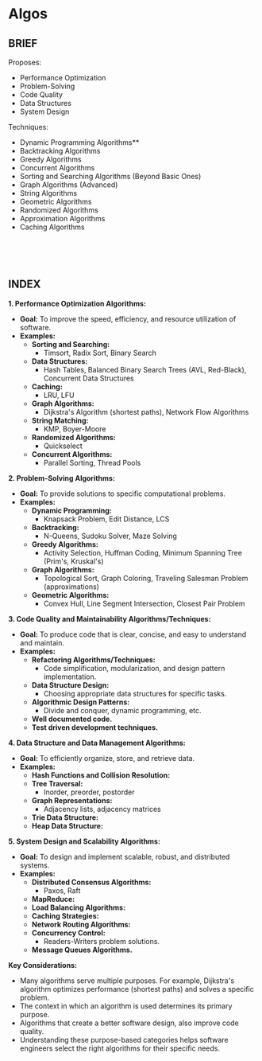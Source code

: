 # Algos

## BRIEF
Proposes:
- Performance Optimization
- Problem-Solving
- Code Quality
- Data Structures
- System Design

Techniques:
- Dynamic Programming Algorithms**
- Backtracking Algorithms
- Greedy Algorithms
- Concurrent Algorithms
- Sorting and Searching Algorithms (Beyond Basic Ones)
- Graph Algorithms (Advanced)
- String Algorithms
- Geometric Algorithms
- Randomized Algorithms
- Approximation Algorithms
- Caching Algorithms
 
 <br> <br> <br>

## INDEX
**1. Performance Optimization Algorithms:**

* **Goal:** To improve the speed, efficiency, and resource utilization of software.
* **Examples:**
    * **Sorting and Searching:**
        * Timsort, Radix Sort, Binary Search
    * **Data Structures:**
        * Hash Tables, Balanced Binary Search Trees (AVL, Red-Black), Concurrent Data Structures
    * **Caching:**
        * LRU, LFU
    * **Graph Algorithms:**
        * Dijkstra's Algorithm (shortest paths), Network Flow Algorithms
    * **String Matching:**
        * KMP, Boyer-Moore
    * **Randomized Algorithms:**
        * Quickselect
    * **Concurrent Algorithms:**
        * Parallel Sorting, Thread Pools

**2. Problem-Solving Algorithms:**

* **Goal:** To provide solutions to specific computational problems.
* **Examples:**
    * **Dynamic Programming:**
        * Knapsack Problem, Edit Distance, LCS
    * **Backtracking:**
        * N-Queens, Sudoku Solver, Maze Solving
    * **Greedy Algorithms:**
        * Activity Selection, Huffman Coding, Minimum Spanning Tree (Prim's, Kruskal's)
    * **Graph Algorithms:**
        * Topological Sort, Graph Coloring, Traveling Salesman Problem (approximations)
    * **Geometric Algorithms:**
        * Convex Hull, Line Segment Intersection, Closest Pair Problem

**3. Code Quality and Maintainability Algorithms/Techniques:**

* **Goal:** To produce code that is clear, concise, and easy to understand and maintain.
* **Examples:**
    * **Refactoring Algorithms/Techniques:**
        * Code simplification, modularization, and design pattern implementation.
    * **Data Structure Design:**
        * Choosing appropriate data structures for specific tasks.
    * **Algorithmic Design Patterns:**
        * Divide and conquer, dynamic programming, etc.
    * **Well documented code.**
    * **Test driven development techniques.**

**4. Data Structure and Data Management Algorithms:**

* **Goal:** To efficiently organize, store, and retrieve data.
* **Examples:**
    * **Hash Functions and Collision Resolution:**
    * **Tree Traversal:**
        * Inorder, preorder, postorder
    * **Graph Representations:**
        * Adjacency lists, adjacency matrices
    * **Trie Data Structure:**
    * **Heap Data Structure:**

**5. System Design and Scalability Algorithms:**

* **Goal:** To design and implement scalable, robust, and distributed systems.
* **Examples:**
    * **Distributed Consensus Algorithms:**
        * Paxos, Raft
    * **MapReduce:**
    * **Load Balancing Algorithms:**
    * **Caching Strategies:**
    * **Network Routing Algorithms:**
    * **Concurrency Control:**
        * Readers-Writers problem solutions.
    * **Message Queues Algorithms.**

**Key Considerations:**

* Many algorithms serve multiple purposes. For example, Dijkstra's algorithm optimizes performance (shortest paths) and solves a specific problem.
* The context in which an algorithm is used determines its primary purpose.
* Algorithms that create a better software design, also improve code quality.
* Understanding these purpose-based categories helps software engineers select the right algorithms for their specific needs.
